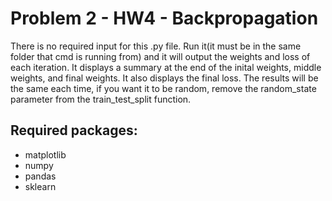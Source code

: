 # Problem 2 - HW4 - Backpropagation
There is no required input for this .py file. Run it(it must be in the same folder that cmd is running from) and it will output the weights and loss of each iteration. It displays a summary at the end
of the inital weights, middle weights, and final weights. It also displays the final loss.
The results will be the same each time, if you want it to be random, remove the random_state parameter from the train_test_split function.

## Required packages:
* matplotlib
* numpy
* pandas
* sklearn